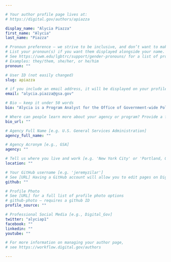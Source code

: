 ```yaml
---

# Your author profile page lives at:
# https://digital.gov/authors/apiazza

display_name: "Alycia Piazza"
first_name: "Alycia"
last_name: "Piazza"

# Pronoun preference — we strive to be inclusive, and don’t want to make assumptions on a person’s first name (be it a gender-neutral name, or is one more common in languages other than English). Learn more http://www.MyPronouns.org
# List your pronoun(s) if you want them displayed alongside your name. Leave it blank and we'll use just your name.
# See https://uwm.edu/lgbtrc/support/gender-pronouns/ for a list of pronouns
# Examples: they/them, she/her, or he/him
pronoun: ""

# User ID (not easily changed)
slug: apiazza

# if you include an email address, it will be displayed on your profile page
email: "alycia.piazza@gsa.gov"

# Bio — keep it under 50 words
bio: "Alycia is a Program Analyst for the Office of Government-wide Policy which supports DotGov.gov and Section508.gov among other cross-agency initiatives. Formerly the Platform Manager for DigitalGov.gov and Program Manger for DigitalGov University, she&#39;s  been working at GSA since 2009. She enjoys working across agencies to better serve citizens in the digital environment."

# Where can people learn more about your agency or program? Provide a full URL [e.g. 'https://www.example.gov/']
bio_url: ""

# Agency Full Name [e.g. U.S. General Services Administration]
agency_full_name: ""

# Agency Acronym [e.g., GSA]
agency: ""

# Tell us where you live and work [e.g. 'New York City' or 'Portland, OR']
location: ""

# Your GitHub username [e.g. 'jeremyzilar']
# See [URL] Having a GitHub account will allow you to edit pages on DigitalGov. The image used in your GitHub account can also be used to populate your digital.gov profile photo.
github: ""

# Profile Photo
# See [URL] for a full list of profile photo options
# github-photo — requires a github ID
profile_source: ""

# Professional Social Media [e.g., Digital_Gov]
twitter: "alyciap1"
facebook: ""
linkedin: ""
youtube: ""

# For more information on managing your author page,
# see https://workflow.digital.gov/authors

---
```

